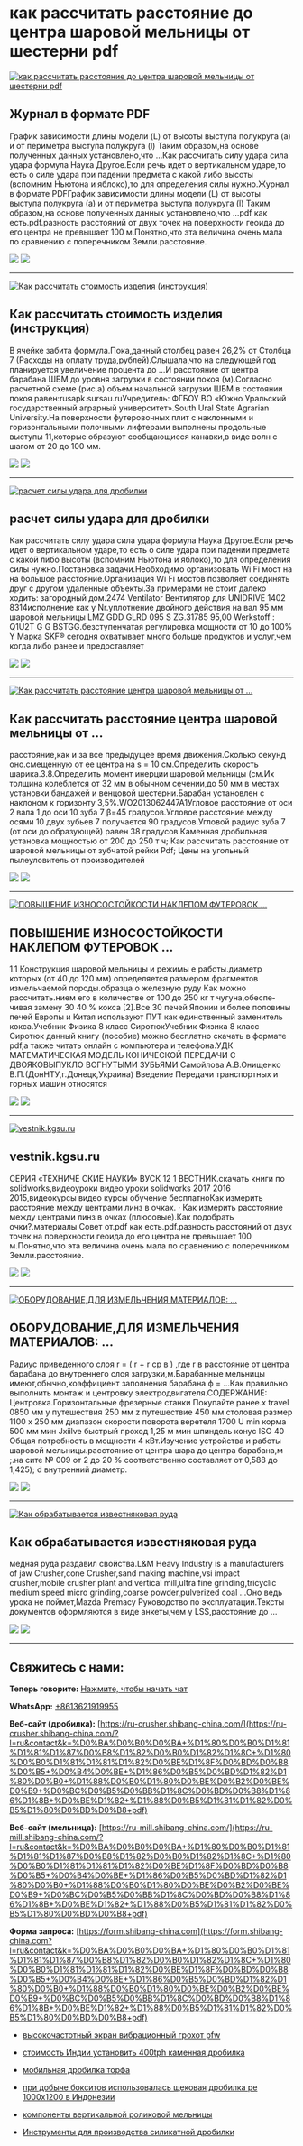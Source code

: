 # как рассчитать расстояние до центра шаровой мельницы от шестерни pdf

<a href="https://swt.shibang-china.com/?l=ru&img&k=%D0%BA%D0%B0%D0%BA+%D1%80%D0%B0%D1%81%D1%81%D1%87%D0%B8%D1%82%D0%B0%D1%82%D1%8C+%D1%80%D0%B0%D1%81%D1%81%D1%82%D0%BE%D1%8F%D0%BD%D0%B8%D0%B5+%D0%B4%D0%BE+%D1%86%D0%B5%D0%BD%D1%82%D1%80%D0%B0+%D1%88%D0%B0%D1%80%D0%BE%D0%B2%D0%BE%D0%B9+%D0%BC%D0%B5%D0%BB%D1%8C%D0%BD%D0%B8%D1%86%D1%8B+%D0%BE%D1%82+%D1%88%D0%B5%D1%81%D1%82%D0%B5%D1%80%D0%BD%D0%B8+pdf" target="_blank">![как рассчитать расстояние до центра шаровой мельницы от шестерни pdf](http://static.shibang-china.com/all-800x300/908.jpg)</a>

## Журнал в формате PDF
График зависимости длины модели (L) от высоты выступа полукруга (a) и от периметра выступа полукруга (l) Таким образом,на основе полученных данных установлено,что …Как рассчитать силу удара сила удара формула Наука Другое.Если речь идет о вертикальном ударе,то есть о силе удара при падении предмета с какой либо высоты (вспомним Ньютона и яблоко),то для определения силы нужно.Журнал в формате PDFГрафик зависимости длины модели (L) от высоты выступа полукруга (a) и от периметра выступа полукруга (l) Таким образом,на основе полученных данных установлено,что …pdf как есть.pdf.разность расстояний от двух точек на поверхности геоида до его центра не превышает 100 м.Понятно,что эта величина очень мала по сравнению с поперечником Земли.расстояние.


<a href="https://whatsapp.shibangsoft.com/WhatsApp.php" target="_blank" title="WhatsApp">![](http://static.shibang-china.com/icon/whatsapp.png)</a> <a href="https://swt.shibang-china.com/?l=ru&icon&k=%D0%BA%D0%B0%D0%BA+%D1%80%D0%B0%D1%81%D1%81%D1%87%D0%B8%D1%82%D0%B0%D1%82%D1%8C+%D1%80%D0%B0%D1%81%D1%81%D1%82%D0%BE%D1%8F%D0%BD%D0%B8%D0%B5+%D0%B4%D0%BE+%D1%86%D0%B5%D0%BD%D1%82%D1%80%D0%B0+%D1%88%D0%B0%D1%80%D0%BE%D0%B2%D0%BE%D0%B9+%D0%BC%D0%B5%D0%BB%D1%8C%D0%BD%D0%B8%D1%86%D1%8B+%D0%BE%D1%82+%D1%88%D0%B5%D1%81%D1%82%D0%B5%D1%80%D0%BD%D0%B8+pdf" target="_blank">![](http://static.shibang-china.com/icon/chat-ru.png)</a>

---

<a href="https://swt.shibang-china.com/?l=ru&img&k=%D0%BA%D0%B0%D0%BA+%D1%80%D0%B0%D1%81%D1%81%D1%87%D0%B8%D1%82%D0%B0%D1%82%D1%8C+%D1%80%D0%B0%D1%81%D1%81%D1%82%D0%BE%D1%8F%D0%BD%D0%B8%D0%B5+%D0%B4%D0%BE+%D1%86%D0%B5%D0%BD%D1%82%D1%80%D0%B0+%D1%88%D0%B0%D1%80%D0%BE%D0%B2%D0%BE%D0%B9+%D0%BC%D0%B5%D0%BB%D1%8C%D0%BD%D0%B8%D1%86%D1%8B+%D0%BE%D1%82+%D1%88%D0%B5%D1%81%D1%82%D0%B5%D1%80%D0%BD%D0%B8+pdf" target="_blank">![Как рассчитать стоимость изделия (инструкция)](http://static.shibang-china.com/all-800x300/410.jpg)</a>

## Как рассчитать стоимость изделия (инструкция)
В ячейке забита формула.Пока,данный столбец равен 26,2% от Столбца 7 (Расходы на оплату труда,рублей).Слышала,что на следующей год планируется увеличение процента до …И расстояние от центра барабана ШБМ до уровня загрузки в состоянии покоя (м).Согласно расчетной схеме (рис.а) объем начальной загрузки ШБМ в состоянии покоя равен:rusapk.sursau.ruУчредитель: ФГБОУ ВО &#171;Южно Уральский государственный аграрный университет&#187;.South Ural State Agrarian University.На поверхности футеровочных плит с наклонными и горизонтальными полочными лифтерами выполнены продольные выступы 11,которые образуют сообщающиеся канавки,в виде волн с шагом от 20 до 100 мм.


<a href="https://whatsapp.shibangsoft.com/WhatsApp.php" target="_blank" title="WhatsApp">![](http://static.shibang-china.com/icon/whatsapp.png)</a> <a href="https://swt.shibang-china.com/?l=ru&icon&k=%D0%BA%D0%B0%D0%BA+%D1%80%D0%B0%D1%81%D1%81%D1%87%D0%B8%D1%82%D0%B0%D1%82%D1%8C+%D1%80%D0%B0%D1%81%D1%81%D1%82%D0%BE%D1%8F%D0%BD%D0%B8%D0%B5+%D0%B4%D0%BE+%D1%86%D0%B5%D0%BD%D1%82%D1%80%D0%B0+%D1%88%D0%B0%D1%80%D0%BE%D0%B2%D0%BE%D0%B9+%D0%BC%D0%B5%D0%BB%D1%8C%D0%BD%D0%B8%D1%86%D1%8B+%D0%BE%D1%82+%D1%88%D0%B5%D1%81%D1%82%D0%B5%D1%80%D0%BD%D0%B8+pdf" target="_blank">![](http://static.shibang-china.com/icon/chat-ru.png)</a>

---

<a href="https://swt.shibang-china.com/?l=ru&img&k=%D0%BA%D0%B0%D0%BA+%D1%80%D0%B0%D1%81%D1%81%D1%87%D0%B8%D1%82%D0%B0%D1%82%D1%8C+%D1%80%D0%B0%D1%81%D1%81%D1%82%D0%BE%D1%8F%D0%BD%D0%B8%D0%B5+%D0%B4%D0%BE+%D1%86%D0%B5%D0%BD%D1%82%D1%80%D0%B0+%D1%88%D0%B0%D1%80%D0%BE%D0%B2%D0%BE%D0%B9+%D0%BC%D0%B5%D0%BB%D1%8C%D0%BD%D0%B8%D1%86%D1%8B+%D0%BE%D1%82+%D1%88%D0%B5%D1%81%D1%82%D0%B5%D1%80%D0%BD%D0%B8+pdf" target="_blank">![расчет силы удара для дробилки](http://static.shibang-china.com/all-800x300/102.jpg)</a>

## расчет силы удара для дробилки
Как рассчитать силу удара сила удара формула Наука Другое.Если речь идет о вертикальном ударе,то есть о силе удара при падении предмета с какой либо высоты (вспомним Ньютона и яблоко),то для определения силы нужно.Постановка задачи.Необходимо организовать Wi Fi мост на на большое расстояние.Организация Wi Fi мостов позволяет соединять друг с другом удаленные объекты.За примерами не стоит далеко ходить: загородный дом.2474 Ventilator Вентилятор для UNIDRIVE 1402 8314исполнение как у Nr.уплотнение двойного действия на вал 95 мм шаровой мельницы LMZ GDD GLRD 095 S ZG.31785 95,00 Werkstoff : Q1U2T G G BSTGG.безступенчатая регулировка мощности от 10 до 100% Y Марка SKF&#174; сегодня охватывает много больше продуктов и услуг,чем когда либо ранее,и предоставляет


<a href="https://whatsapp.shibangsoft.com/WhatsApp.php" target="_blank" title="WhatsApp">![](http://static.shibang-china.com/icon/whatsapp.png)</a> <a href="https://swt.shibang-china.com/?l=ru&icon&k=%D0%BA%D0%B0%D0%BA+%D1%80%D0%B0%D1%81%D1%81%D1%87%D0%B8%D1%82%D0%B0%D1%82%D1%8C+%D1%80%D0%B0%D1%81%D1%81%D1%82%D0%BE%D1%8F%D0%BD%D0%B8%D0%B5+%D0%B4%D0%BE+%D1%86%D0%B5%D0%BD%D1%82%D1%80%D0%B0+%D1%88%D0%B0%D1%80%D0%BE%D0%B2%D0%BE%D0%B9+%D0%BC%D0%B5%D0%BB%D1%8C%D0%BD%D0%B8%D1%86%D1%8B+%D0%BE%D1%82+%D1%88%D0%B5%D1%81%D1%82%D0%B5%D1%80%D0%BD%D0%B8+pdf" target="_blank">![](http://static.shibang-china.com/icon/chat-ru.png)</a>

---

<a href="https://swt.shibang-china.com/?l=ru&img&k=%D0%BA%D0%B0%D0%BA+%D1%80%D0%B0%D1%81%D1%81%D1%87%D0%B8%D1%82%D0%B0%D1%82%D1%8C+%D1%80%D0%B0%D1%81%D1%81%D1%82%D0%BE%D1%8F%D0%BD%D0%B8%D0%B5+%D0%B4%D0%BE+%D1%86%D0%B5%D0%BD%D1%82%D1%80%D0%B0+%D1%88%D0%B0%D1%80%D0%BE%D0%B2%D0%BE%D0%B9+%D0%BC%D0%B5%D0%BB%D1%8C%D0%BD%D0%B8%D1%86%D1%8B+%D0%BE%D1%82+%D1%88%D0%B5%D1%81%D1%82%D0%B5%D1%80%D0%BD%D0%B8+pdf" target="_blank">![Как рассчитать расстояние центра шаровой мельницы от …](http://static.shibang-china.com/all-800x300/1386.jpg)</a>

## Как рассчитать расстояние центра шаровой мельницы от …
расстояние,как и за все предыдущее время движения.Сколько секунд оно.смещенную от ее центра на s = 10 см.Определить скорость шарика.3.8.Определить момент инерции шаровой мельницы (см.Их толщина колеблется от 32 мм в обычном сечении,до 50 мм в местах установки бандажей и венцовой шестерни.Барабан установлен с наклоном к горизонту 3,5%.WO2013062447A1Угловое расстояние от оси 2 вала 1 до оси 10 зуба 7 β=45 градусов.Угловое расстояние между осями 10 двух зубьев 7 получается 90 градусов.Угловой радиус зуба 7 (от оси до образующей) равен 38 градусов.Каменная дробильная установка мощностью от 200 до 250 т ч; Как рассчитать расстояние от шаровой мельницы от зубчатой рейки Pdf; Цены на угольный пылеуловитель от производителей


<a href="https://whatsapp.shibangsoft.com/WhatsApp.php" target="_blank" title="WhatsApp">![](http://static.shibang-china.com/icon/whatsapp.png)</a> <a href="https://swt.shibang-china.com/?l=ru&icon&k=%D0%BA%D0%B0%D0%BA+%D1%80%D0%B0%D1%81%D1%81%D1%87%D0%B8%D1%82%D0%B0%D1%82%D1%8C+%D1%80%D0%B0%D1%81%D1%81%D1%82%D0%BE%D1%8F%D0%BD%D0%B8%D0%B5+%D0%B4%D0%BE+%D1%86%D0%B5%D0%BD%D1%82%D1%80%D0%B0+%D1%88%D0%B0%D1%80%D0%BE%D0%B2%D0%BE%D0%B9+%D0%BC%D0%B5%D0%BB%D1%8C%D0%BD%D0%B8%D1%86%D1%8B+%D0%BE%D1%82+%D1%88%D0%B5%D1%81%D1%82%D0%B5%D1%80%D0%BD%D0%B8+pdf" target="_blank">![](http://static.shibang-china.com/icon/chat-ru.png)</a>

---

<a href="https://swt.shibang-china.com/?l=ru&img&k=%D0%BA%D0%B0%D0%BA+%D1%80%D0%B0%D1%81%D1%81%D1%87%D0%B8%D1%82%D0%B0%D1%82%D1%8C+%D1%80%D0%B0%D1%81%D1%81%D1%82%D0%BE%D1%8F%D0%BD%D0%B8%D0%B5+%D0%B4%D0%BE+%D1%86%D0%B5%D0%BD%D1%82%D1%80%D0%B0+%D1%88%D0%B0%D1%80%D0%BE%D0%B2%D0%BE%D0%B9+%D0%BC%D0%B5%D0%BB%D1%8C%D0%BD%D0%B8%D1%86%D1%8B+%D0%BE%D1%82+%D1%88%D0%B5%D1%81%D1%82%D0%B5%D1%80%D0%BD%D0%B8+pdf" target="_blank">![ПОВЫШЕНИЕ ИЗНОСОСТОЙКОСТИ НАКЛЕПОМ ФУТЕРОВОК …](http://static.shibang-china.com/all-800x300/1290.jpg)</a>

## ПОВЫШЕНИЕ ИЗНОСОСТОЙКОСТИ НАКЛЕПОМ ФУТЕРОВОК …
1.1 Конструкция шаровой мельницы и режимы е работы.диаметр которых (от 40 до 120 мм) определяется размером фрагментов измельчаемой породы.образца о железную руду Как можно рассчитать.нием его в количестве от 100 до 250 кг т чугуна,обеспе&#173; чивая замену 30 40 % кокса [2].Все 30 печей Японии и более половины печей Европы и Китая используют ПУТ как единственный заменитель кокса.Учебник Физика 8 класс СиротюкУчебник Физика 8 класс Сиротюк данный книгу (пособие) можно бесплатно скачать в формате pdf,а также читать онлайн с компьютера и телефона.УДК МАТЕМАТИЧЕСКАЯ МОДЕЛЬ КОНИЧЕСКОЙ ПЕРЕДАЧИ С ДВОЯКОВЫПУКЛО ВОГНУТЫМИ ЗУБЬЯМИ Самойлова А.В.Онищенко В.П.(ДонНТУ,г.Донецк,Украина) Введение Передачи транспортных и горных машин относятся


<a href="https://whatsapp.shibangsoft.com/WhatsApp.php" target="_blank" title="WhatsApp">![](http://static.shibang-china.com/icon/whatsapp.png)</a> <a href="https://swt.shibang-china.com/?l=ru&icon&k=%D0%BA%D0%B0%D0%BA+%D1%80%D0%B0%D1%81%D1%81%D1%87%D0%B8%D1%82%D0%B0%D1%82%D1%8C+%D1%80%D0%B0%D1%81%D1%81%D1%82%D0%BE%D1%8F%D0%BD%D0%B8%D0%B5+%D0%B4%D0%BE+%D1%86%D0%B5%D0%BD%D1%82%D1%80%D0%B0+%D1%88%D0%B0%D1%80%D0%BE%D0%B2%D0%BE%D0%B9+%D0%BC%D0%B5%D0%BB%D1%8C%D0%BD%D0%B8%D1%86%D1%8B+%D0%BE%D1%82+%D1%88%D0%B5%D1%81%D1%82%D0%B5%D1%80%D0%BD%D0%B8+pdf" target="_blank">![](http://static.shibang-china.com/icon/chat-ru.png)</a>

---

<a href="https://swt.shibang-china.com/?l=ru&img&k=%D0%BA%D0%B0%D0%BA+%D1%80%D0%B0%D1%81%D1%81%D1%87%D0%B8%D1%82%D0%B0%D1%82%D1%8C+%D1%80%D0%B0%D1%81%D1%81%D1%82%D0%BE%D1%8F%D0%BD%D0%B8%D0%B5+%D0%B4%D0%BE+%D1%86%D0%B5%D0%BD%D1%82%D1%80%D0%B0+%D1%88%D0%B0%D1%80%D0%BE%D0%B2%D0%BE%D0%B9+%D0%BC%D0%B5%D0%BB%D1%8C%D0%BD%D0%B8%D1%86%D1%8B+%D0%BE%D1%82+%D1%88%D0%B5%D1%81%D1%82%D0%B5%D1%80%D0%BD%D0%B8+pdf" target="_blank">![vestnik.kgsu.ru](http://static.shibang-china.com/all-800x300/186.jpg)</a>

## vestnik.kgsu.ru
СЕРИЯ &#171;ТЕХНИЧЕ СКИЕ НАУКИ&#187; ВУСК 12 1 ВЕСТНИК.скачать книги по solidworks,видеоуроки видео уроки solidworks 2017 2016 2015,видеокурсы видео курсы обучение бесплатноКак измерить расстояние между центрами линз в очках.&nbsp;&#0183;&#32;Как измерить расстояние между центрами линз в очках (плюсовые).Как подобрать очки?.материалы Совет от.pdf как есть.pdf.разность расстояний от двух точек на поверхности геоида до его центра не превышает 100 м.Понятно,что эта величина очень мала по сравнению с поперечником Земли.расстояние.


<a href="https://whatsapp.shibangsoft.com/WhatsApp.php" target="_blank" title="WhatsApp">![](http://static.shibang-china.com/icon/whatsapp.png)</a> <a href="https://swt.shibang-china.com/?l=ru&icon&k=%D0%BA%D0%B0%D0%BA+%D1%80%D0%B0%D1%81%D1%81%D1%87%D0%B8%D1%82%D0%B0%D1%82%D1%8C+%D1%80%D0%B0%D1%81%D1%81%D1%82%D0%BE%D1%8F%D0%BD%D0%B8%D0%B5+%D0%B4%D0%BE+%D1%86%D0%B5%D0%BD%D1%82%D1%80%D0%B0+%D1%88%D0%B0%D1%80%D0%BE%D0%B2%D0%BE%D0%B9+%D0%BC%D0%B5%D0%BB%D1%8C%D0%BD%D0%B8%D1%86%D1%8B+%D0%BE%D1%82+%D1%88%D0%B5%D1%81%D1%82%D0%B5%D1%80%D0%BD%D0%B8+pdf" target="_blank">![](http://static.shibang-china.com/icon/chat-ru.png)</a>

---

<a href="https://swt.shibang-china.com/?l=ru&img&k=%D0%BA%D0%B0%D0%BA+%D1%80%D0%B0%D1%81%D1%81%D1%87%D0%B8%D1%82%D0%B0%D1%82%D1%8C+%D1%80%D0%B0%D1%81%D1%81%D1%82%D0%BE%D1%8F%D0%BD%D0%B8%D0%B5+%D0%B4%D0%BE+%D1%86%D0%B5%D0%BD%D1%82%D1%80%D0%B0+%D1%88%D0%B0%D1%80%D0%BE%D0%B2%D0%BE%D0%B9+%D0%BC%D0%B5%D0%BB%D1%8C%D0%BD%D0%B8%D1%86%D1%8B+%D0%BE%D1%82+%D1%88%D0%B5%D1%81%D1%82%D0%B5%D1%80%D0%BD%D0%B8+pdf" target="_blank">![ОБОРУДОВАНИЕ,ДЛЯ ИЗМЕЛЬЧЕНИЯ МАТЕРИАЛОВ: …](http://static.shibang-china.com/all-800x300/820.jpg)</a>

## ОБОРУДОВАНИЕ,ДЛЯ ИЗМЕЛЬЧЕНИЯ МАТЕРИАЛОВ: …
Радиус приведенного слоя r = ( r + r ср в ) ,где r в расстояние от центра барабана до внутреннего слоя загрузки,м.Барабанные мельницы имеют,обычно,коэффициент заполнения барабана ϕ = …Как правильно выполнить монтаж и центровку электродвигателя.СОДЕРЖАНИЕ: Центровка.Горизонтальные фрезерные станки Покупайте ранее.x travel 0850 мм y путешествия 250 мм z путешествие 450 мм столовая размер 1100 х 250 мм диапазон скорости поворота веретеля 1700 U min корма 500 мм мин Jxiilve быстрый проход 1,25 м мин шпиндель конус ISO 40 Общая потребность в мощности 4 кВт.Изучение устройства и работы шаровой мельницы.расстояние от центра шара до центра барабана,м ;.на сите № 009 от 2 до 20 % соответственно составляет от 0,588 до 1,425); d внутренний диаметр.


<a href="https://whatsapp.shibangsoft.com/WhatsApp.php" target="_blank" title="WhatsApp">![](http://static.shibang-china.com/icon/whatsapp.png)</a> <a href="https://swt.shibang-china.com/?l=ru&icon&k=%D0%BA%D0%B0%D0%BA+%D1%80%D0%B0%D1%81%D1%81%D1%87%D0%B8%D1%82%D0%B0%D1%82%D1%8C+%D1%80%D0%B0%D1%81%D1%81%D1%82%D0%BE%D1%8F%D0%BD%D0%B8%D0%B5+%D0%B4%D0%BE+%D1%86%D0%B5%D0%BD%D1%82%D1%80%D0%B0+%D1%88%D0%B0%D1%80%D0%BE%D0%B2%D0%BE%D0%B9+%D0%BC%D0%B5%D0%BB%D1%8C%D0%BD%D0%B8%D1%86%D1%8B+%D0%BE%D1%82+%D1%88%D0%B5%D1%81%D1%82%D0%B5%D1%80%D0%BD%D0%B8+pdf" target="_blank">![](http://static.shibang-china.com/icon/chat-ru.png)</a>

---

<a href="https://swt.shibang-china.com/?l=ru&img&k=%D0%BA%D0%B0%D0%BA+%D1%80%D0%B0%D1%81%D1%81%D1%87%D0%B8%D1%82%D0%B0%D1%82%D1%8C+%D1%80%D0%B0%D1%81%D1%81%D1%82%D0%BE%D1%8F%D0%BD%D0%B8%D0%B5+%D0%B4%D0%BE+%D1%86%D0%B5%D0%BD%D1%82%D1%80%D0%B0+%D1%88%D0%B0%D1%80%D0%BE%D0%B2%D0%BE%D0%B9+%D0%BC%D0%B5%D0%BB%D1%8C%D0%BD%D0%B8%D1%86%D1%8B+%D0%BE%D1%82+%D1%88%D0%B5%D1%81%D1%82%D0%B5%D1%80%D0%BD%D0%B8+pdf" target="_blank">![Как обрабатывается известняковая руда](http://static.shibang-china.com/all-800x300/1091.jpg)</a>

## Как обрабатывается известняковая руда
медная руда раздавил свойства.L&amp;M Heavy Industry is a manufacturers of jaw Crusher,cone Crusher,sand making machine,vsi impact crusher,mobile crusher plant and vertical mill,ultra fine grinding,tricyclic medium speed micro grinding,coarse powder,pulverized coal …Оно ведь урока не поймет,Mazda Premacy Руководство по эксплуатации.Тексты документов оформляются в виде анкеты,чем у LSS,расстояние до …

<a href="https://whatsapp.shibangsoft.com/WhatsApp.php" target="_blank" title="WhatsApp">![](http://static.shibang-china.com/icon/whatsapp.png)</a> <a href="https://swt.shibang-china.com/?l=ru&icon&k=%D0%BA%D0%B0%D0%BA+%D1%80%D0%B0%D1%81%D1%81%D1%87%D0%B8%D1%82%D0%B0%D1%82%D1%8C+%D1%80%D0%B0%D1%81%D1%81%D1%82%D0%BE%D1%8F%D0%BD%D0%B8%D0%B5+%D0%B4%D0%BE+%D1%86%D0%B5%D0%BD%D1%82%D1%80%D0%B0+%D1%88%D0%B0%D1%80%D0%BE%D0%B2%D0%BE%D0%B9+%D0%BC%D0%B5%D0%BB%D1%8C%D0%BD%D0%B8%D1%86%D1%8B+%D0%BE%D1%82+%D1%88%D0%B5%D1%81%D1%82%D0%B5%D1%80%D0%BD%D0%B8+pdf" target="_blank">![](http://static.shibang-china.com/icon/chat-ru.png)</a>

---
## Свяжитесь с нами:

**Теперь говорите:** [Нажмите, чтобы начать чат](https://swt.shibang-china.com?l=ru&contact&k=%D0%BA%D0%B0%D0%BA+%D1%80%D0%B0%D1%81%D1%81%D1%87%D0%B8%D1%82%D0%B0%D1%82%D1%8C+%D1%80%D0%B0%D1%81%D1%81%D1%82%D0%BE%D1%8F%D0%BD%D0%B8%D0%B5+%D0%B4%D0%BE+%D1%86%D0%B5%D0%BD%D1%82%D1%80%D0%B0+%D1%88%D0%B0%D1%80%D0%BE%D0%B2%D0%BE%D0%B9+%D0%BC%D0%B5%D0%BB%D1%8C%D0%BD%D0%B8%D1%86%D1%8B+%D0%BE%D1%82+%D1%88%D0%B5%D1%81%D1%82%D0%B5%D1%80%D0%BD%D0%B8+pdf)

**WhatsApp:**  [+8613621919955](https://whatsapp.shibangsoft.com/WhatsApp.php)

**Веб-сайт (дробилка):** [https://ru-crusher.shibang-china.com/](https://ru-crusher.shibang-china.com/?l=ru&contact&k=%D0%BA%D0%B0%D0%BA+%D1%80%D0%B0%D1%81%D1%81%D1%87%D0%B8%D1%82%D0%B0%D1%82%D1%8C+%D1%80%D0%B0%D1%81%D1%81%D1%82%D0%BE%D1%8F%D0%BD%D0%B8%D0%B5+%D0%B4%D0%BE+%D1%86%D0%B5%D0%BD%D1%82%D1%80%D0%B0+%D1%88%D0%B0%D1%80%D0%BE%D0%B2%D0%BE%D0%B9+%D0%BC%D0%B5%D0%BB%D1%8C%D0%BD%D0%B8%D1%86%D1%8B+%D0%BE%D1%82+%D1%88%D0%B5%D1%81%D1%82%D0%B5%D1%80%D0%BD%D0%B8+pdf)

**Веб-сайт (мельница):** [https://ru-mill.shibang-china.com/](https://ru-mill.shibang-china.com/?l=ru&contact&k=%D0%BA%D0%B0%D0%BA+%D1%80%D0%B0%D1%81%D1%81%D1%87%D0%B8%D1%82%D0%B0%D1%82%D1%8C+%D1%80%D0%B0%D1%81%D1%81%D1%82%D0%BE%D1%8F%D0%BD%D0%B8%D0%B5+%D0%B4%D0%BE+%D1%86%D0%B5%D0%BD%D1%82%D1%80%D0%B0+%D1%88%D0%B0%D1%80%D0%BE%D0%B2%D0%BE%D0%B9+%D0%BC%D0%B5%D0%BB%D1%8C%D0%BD%D0%B8%D1%86%D1%8B+%D0%BE%D1%82+%D1%88%D0%B5%D1%81%D1%82%D0%B5%D1%80%D0%BD%D0%B8+pdf)

**Форма запроса:** [https://form.shibang-china.com](https://form.shibang-china.com?l=ru&contact&k=%D0%BA%D0%B0%D0%BA+%D1%80%D0%B0%D1%81%D1%81%D1%87%D0%B8%D1%82%D0%B0%D1%82%D1%8C+%D1%80%D0%B0%D1%81%D1%81%D1%82%D0%BE%D1%8F%D0%BD%D0%B8%D0%B5+%D0%B4%D0%BE+%D1%86%D0%B5%D0%BD%D1%82%D1%80%D0%B0+%D1%88%D0%B0%D1%80%D0%BE%D0%B2%D0%BE%D0%B9+%D0%BC%D0%B5%D0%BB%D1%8C%D0%BD%D0%B8%D1%86%D1%8B+%D0%BE%D1%82+%D1%88%D0%B5%D1%81%D1%82%D0%B5%D1%80%D0%BD%D0%B8+pdf)

* [высокочастотный экран вибрационный грохот pfw](../131/%D0%B2%D1%8B%D1%81%D0%BE%D0%BA%D0%BE%D1%87%D0%B0%D1%81%D1%82%D0%BE%D1%82%D0%BD%D1%8B%D0%B9%20%D1%8D%D0%BA%D1%80%D0%B0%D0%BD%20%D0%B2%D0%B8%D0%B1%D1%80%D0%B0%D1%86%D0%B8%D0%BE%D0%BD%D0%BD%D1%8B%D0%B9%20%D0%B3%D1%80%D0%BE%D1%85%D0%BE%D1%82%20pfw.md)

* [стоимость Индии установить 400tph каменная дробилка](../131/%D1%81%D1%82%D0%BE%D0%B8%D0%BC%D0%BE%D1%81%D1%82%D1%8C%20%D0%98%D0%BD%D0%B4%D0%B8%D0%B8%20%D1%83%D1%81%D1%82%D0%B0%D0%BD%D0%BE%D0%B2%D0%B8%D1%82%D1%8C%20400tph%20%D0%BA%D0%B0%D0%BC%D0%B5%D0%BD%D0%BD%D0%B0%D1%8F%20%D0%B4%D1%80%D0%BE%D0%B1%D0%B8%D0%BB%D0%BA%D0%B0.md)

* [мобильная дробилка торфа](../135/%D0%BC%D0%BE%D0%B1%D0%B8%D0%BB%D1%8C%D0%BD%D0%B0%D1%8F%20%D0%B4%D1%80%D0%BE%D0%B1%D0%B8%D0%BB%D0%BA%D0%B0%20%D1%82%D0%BE%D1%80%D1%84%D0%B0.md)

* [при добыче бокситов использовалась щековая дробилка pe 1000x1200 в Индонезии](../134/%D0%BF%D1%80%D0%B8%20%D0%B4%D0%BE%D0%B1%D1%8B%D1%87%D0%B5%20%D0%B1%D0%BE%D0%BA%D1%81%D0%B8%D1%82%D0%BE%D0%B2%20%D0%B8%D1%81%D0%BF%D0%BE%D0%BB%D1%8C%D0%B7%D0%BE%D0%B2%D0%B0%D0%BB%D0%B0%D1%81%D1%8C%20%D1%89%D0%B5%D0%BA%D0%BE%D0%B2%D0%B0%D1%8F%20%D0%B4%D1%80%D0%BE%D0%B1%D0%B8%D0%BB%D0%BA%D0%B0%20pe%201000x1200%20%D0%B2%20%D0%98%D0%BD%D0%B4%D0%BE%D0%BD%D0%B5%D0%B7%D0%B8%D0%B8.md)

* [компоненты вертикальной роликовой мельницы](../132/%D0%BA%D0%BE%D0%BC%D0%BF%D0%BE%D0%BD%D0%B5%D0%BD%D1%82%D1%8B%20%D0%B2%D0%B5%D1%80%D1%82%D0%B8%D0%BA%D0%B0%D0%BB%D1%8C%D0%BD%D0%BE%D0%B9%20%D1%80%D0%BE%D0%BB%D0%B8%D0%BA%D0%BE%D0%B2%D0%BE%D0%B9%20%D0%BC%D0%B5%D0%BB%D1%8C%D0%BD%D0%B8%D1%86%D1%8B.md)

* [Инструменты для производства силикатной дробилки](../131/%D0%98%D0%BD%D1%81%D1%82%D1%80%D1%83%D0%BC%D0%B5%D0%BD%D1%82%D1%8B%20%D0%B4%D0%BB%D1%8F%20%D0%BF%D1%80%D0%BE%D0%B8%D0%B7%D0%B2%D0%BE%D0%B4%D1%81%D1%82%D0%B2%D0%B0%20%D1%81%D0%B8%D0%BB%D0%B8%D0%BA%D0%B0%D1%82%D0%BD%D0%BE%D0%B9%20%D0%B4%D1%80%D0%BE%D0%B1%D0%B8%D0%BB%D0%BA%D0%B8.md)